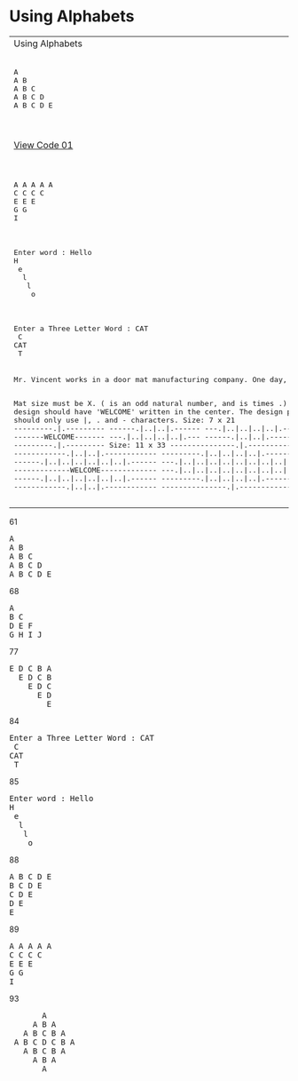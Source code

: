 # Using Alphabets
<table>
  <tbody>
    <tr>
      <td colspan=4>Using Alphabets</td>
    </tr>
    <tr>
      <td><pre><!-- 21 -->
A
A B 
A B C 
A B C D 
A B C D E 
      </pre></td>
      <td><pre><!-- 22 -->
A 
B C 
D E F 
G H I J 
      </pre></td>
      <td><pre><!-- 23 -->
E D C B A
  E D C B
    E D C
      E D
        E
      </pre></td>
      <td><pre><!-- 24 -->
A B C D E
B C D E
C D E
D E
E
      </pre></td>
    </tr>
    <tr>
      <td ><a href="Alphabets/01/">View Code 01</a></td>
      <td ><a href="Alphabets/02/">View Code 02</a></td>
      <td ><a href="Alphabets/03/">View Code 03</a></td>
      <td ><a href="Alphabets/04/">View Code 04</a></td>
    </tr>
    <tr>
      <td><pre><!-- 00 -->
A A A A A 
C C C C
E E E
G G
I
      </pre></td>
    </tr>
    <tr>
      <td colspan=2><pre>
Enter word : Hello
H
 e
  l
   l
    o
      </pre></td>
      <td colspan=2><pre>
      A
    A B A
  A B C B A
A B C D C B A
  A B C B A
    A B A 
      A 
</pre></td>
    </tr>
    <tr>
<td colspan=2><pre>Enter a Three Letter Word : CAT
 C 
CAT
 T 
</pre></td>
    </tr>
    <tr>
      <td><pre>
Mr. Vincent works in a door mat manufacturing company. One day, he designed a new door mat with the following specifications:

Mat size must be X. ( is an odd natural number, and  is  times .)
The design should have 'WELCOME' written in the center.
The design pattern should only use |, . and - characters.
Size: 7 x 21 
    ---------.|.---------
    ------.|..|..|.------
    ---.|..|..|..|..|.---
    -------WELCOME-------
    ---.|..|..|..|..|.---
    ------.|..|..|.------
    ---------.|.---------
    Size: 11 x 33
    ---------------.|.---------------
    ------------.|..|..|.------------
    ---------.|..|..|..|..|.---------
    ------.|..|..|..|..|..|..|.------
    ---.|..|..|..|..|..|..|..|..|.---
    -------------WELCOME-------------
    ---.|..|..|..|..|..|..|..|..|.---
    ------.|..|..|..|..|..|..|.------
    ---------.|..|..|..|..|.---------
    ------------.|..|..|.------------
    ---------------.|.---------------
      </pre></td>
    </tr>
  </tbody>
</table>

61
<pre>
A
A B
A B C
A B C D
A B C D E
</pre>

68
<pre>
A
B C
D E F
G H I J
</pre>

77
<pre>
E D C B A
  E D C B
    E D C
      E D
        E
</pre>

84
<pre>
Enter a Three Letter Word : CAT 
 C
CAT
 T
</pre>

85 
<pre>
Enter word : Hello
H
 e
  l
   l
    o
</pre>

88
<pre>
A B C D E
B C D E
C D E
D E
E
</pre>

89
<pre>
A A A A A 
C C C C
E E E
G G
I
</pre>

93
<pre>
       A
     A B A
   A B C B A
 A B C D C B A
   A B C B A
     A B A
       A 
</pre>

